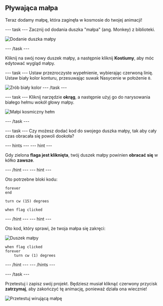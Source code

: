 ## Pływająca małpa

Teraz dodamy małpę, która zaginęła w kosmosie do twojej animacji!

--- task --- Zacznij od dodania duszka "małpa" (ang. Monkey) z biblioteki.

![Dodanie duszka małpy](images/space-monkey-sprite.png)

--- /task ---

Kliknij na swój nowy duszek małpy, a następnie kliknij **Kostiumy**, aby móc edytować wygląd małpy.

--- task --- Ustaw przezroczyste wypełnienie, wybierając czerwoną linię. Ustaw biały kolor konturu, przesuwając suwak Nasycenie w położenie `0`.

![Zrób biały kolor](images/make-white.png) --- /task ---

--- task --- Kliknij narzędzie **okrąg**, a następnie użyj go do narysowania białego hełmu wokół głowy małpy.

![Małpi kosmiczny hełm](images/space-monkey-edit.png)

--- /task ---

--- task --- Czy możesz dodać kod do swojego duszka małpy, tak aby cały czas obracała się powoli dookoła?

--- hints ---
 --- hint ---

Gdy zielona **flaga jest kliknięta**, twój duszek małpy powinien **obracać się** w kółko **zawsze**.

--- /hint --- --- hint ---

Oto potrzebne bloki kodu:

```blocks3
forever
end

turn cw (15) degrees

when flag clicked
```

--- /hint --- --- hint ---

Oto kod, który sprawi, że twoja małpa się zakręci:

![Duszek małpy](images/sprite-monkey.png)

```blocks3
when flag clicked
forever
    turn cw (1) degrees
```

--- /hint --- --- /hints ---

--- /task ---

Przetestuj i zapisz swój projekt. Będziesz musiał kliknąć czerwony przycisk **zatrzymaj**, aby zakończyć tę animację, ponieważ działa ona wiecznie!

![Przetestuj wirującą małpę](images/space-spin-test.png)